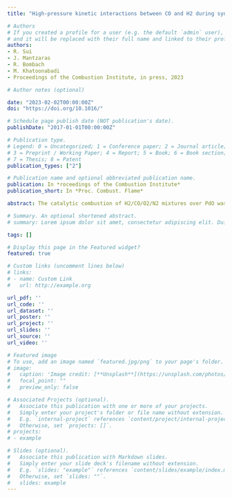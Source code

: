 ```yaml
---
title: "High-pressure kinetic interactions between CO and H2 during syngas catalytic combustion on PdO"

# Authors
# If you created a profile for a user (e.g. the default `admin` user), write the username (folder name) here 
# and it will be replaced with their full name and linked to their profile.
authors:
- R. Sui
- J. Mantzaras
- R. Bombach
- M. Khatoonabadi
- Proceedings of the Combustion Institute, in press, 2023

# Author notes (optional)

date: "2023-02-02T00:00:00Z"
doi: "https://doi.org/10.1016/"

# Schedule page publish date (NOT publication's date).
publishDate: "2017-01-01T00:00:00Z"

# Publication type.
# Legend: 0 = Uncategorized; 1 = Conference paper; 2 = Journal article;
# 3 = Preprint / Working Paper; 4 = Report; 5 = Book; 6 = Book section;
# 7 = Thesis; 8 = Patent
publication_types: ["2"]

# Publication name and optional abbreviated publication name.
publication: In *roceedings of the Combustion Institute*
publication_short: In *Proc. Combust. Flame*

abstract: The catalytic combustion of H2/CO/O2/N2 mixtures over PdO was investigated at pressures 3 to 10 bar, H2:CO volumetric ratios 1:5 to 3:1, and global equivalence ratios φ = 0.13 and 0.23. The catalyst surface temperatures were controlled to 540-690 K, a range especially important for hybrid hetero-/homogeneous combustion approaches with large gas turbines at idle or part load operation and for microreactors with recuperative small-scale turbines. In situ Raman measurements determined the major gas-phase species concentrations over the catalyst boundary layers in a channel flow reactor, thermocouples monitored the surface temperatures, and surface characterization identified the catalyst oxidation state (PdO) and surface morphology. A 2-D CFD code with a detailed catalytic reaction mechanism simulated the experiments. Simulations and measurements of the combustion of the individual fuel components revealed pressure dependencies ~p0.74 and ~p0.10 for the CO and H2 reactivities, respectively, at the investigated equivalence ratios. In the combustion of H2/CO blends, transition temperatures (TTRAN) were identified, below (above) which H2 inhibited (promoted) chemically the oxidation of CO. The transition temperatures decreased with increasing H2:CO volumetric ratio, pressure, and equivalence ratio. Sensitivity analysis indicated that the H2 adsorption and O2 adsorption reactions had the largest inhibiting effect on CO oxidation, particularly at lower pressures. Comparisons with other noble metals showed that the PdO transition temperatures were higher than those on Pt and Rh. Even though this behavior favored Pt and Rh for the ignition of syngas in practical catalytic burners, the H2 and CO kinetic coupling (H2 inhibition) was considerably weaker on PdO at T < TTRAN, thus rendering PdO also potentially suitable for low temperature syngas ignition.

# Summary. An optional shortened abstract.
# summary: Lorem ipsum dolor sit amet, consectetur adipiscing elit. Duis posuere tellus ac convallis placerat. Proin tincidunt magna sed ex sollicitudin condimentum.

tags: []

# Display this page in the Featured widget?
featured: true

# Custom links (uncomment lines below)
# links:
# - name: Custom Link
#   url: http://example.org

url_pdf: ''
url_code: ''
url_dataset: ''
url_poster: ''
url_project: ''
url_slides: ''
url_source: ''
url_video: ''

# Featured image
# To use, add an image named `featured.jpg/png` to your page's folder. 
# image:
#   caption: 'Image credit: [**Unsplash**](https://unsplash.com/photos/pLCdAaMFLTE)'
#   focal_point: ""
#   preview_only: false

# Associated Projects (optional).
#   Associate this publication with one or more of your projects.
#   Simply enter your project's folder or file name without extension.
#   E.g. `internal-project` references `content/project/internal-project/index.md`.
#   Otherwise, set `projects: []`.
# projects:
# - example

# Slides (optional).
#   Associate this publication with Markdown slides.
#   Simply enter your slide deck's filename without extension.
#   E.g. `slides: "example"` references `content/slides/example/index.md`.
#   Otherwise, set `slides: ""`.
#   slides: example
---
```


